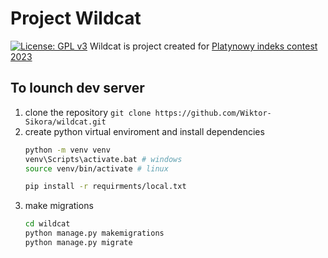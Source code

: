 # Project Wildcat
[![License: GPL v3](https://img.shields.io/badge/License-GPLv3-blue.svg)](https://www.gnu.org/licenses/gpl-3.0)
Wildcat is project created for [Platynowy indeks contest 2023](https://tu.kielce.pl/platynowy-indeks-2023/)

## To lounch dev server

1. clone the repository
   `git clone https://github.com/Wiktor-Sikora/wildcat.git`
2. create python virtual enviroment and install dependencies
   ```bash
   python -m venv venv
   venv\Scripts\activate.bat # windows
   source venv/bin/activate # linux

   pip install -r requirments/local.txt
   ```
3. make migrations
   ```bash
   cd wildcat
   python manage.py makemigrations
   python manage.py migrate
   ```
